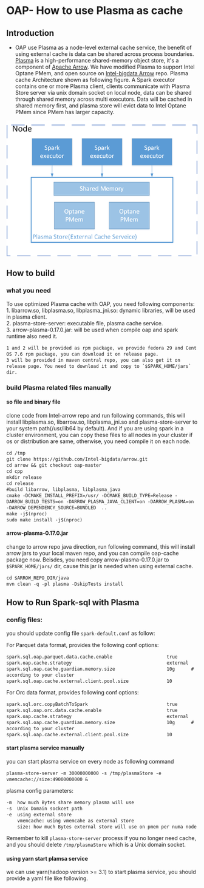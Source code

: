 # OAP- How to use Plasma as cache
## Introduction
- OAP use Plasma as a node-level external cache service, the benefit of using external cache is data can be shared across process boundaries. [Plasma](http://arrow.apache.org/blog/2017/08/08/plasma-in-memory-object-store/) is a high-performance shared-memory object store, it's a component of [Apache Arrow](https://github.com/apache/arrow). We have modified Plasma to support Intel Optane PMem, and open source on [Intel-bigdata Arrow](https://github.com/Intel-bigdata/arrow/tree/oap-master) repo. Plasma cache Architecture shown as following figure. A Spark executor contains one or more Plasma client, clients communicate with Plasma Store server via unix domain socket on local node, data can be shared through shared memory across multi executors. Data will be cached in shared memory first, and plasma store will evict data to Intel Optane PMem since PMem has larger capacity.   
 
![Plasma_Architecture](./image/plasma.png)


## How to build
### what you need 
To use optimized Plasma cache with OAP, you need following components:  
    1. libarrow.so, libplasma.so, libplasma_jni.so: dynamic libraries, will be used in plasma client.   
    2. plasma-store-server: executable file, plasma cache service.  
    3. arrow-plasma-0.17.0.jar: will be used when compile oap and spark runtime also need it. 
    
    1 and 2 will be provided as rpm package, we provide fedora 29 and Cent OS 7.6 rpm package, you can download it on release page.
    3 will be provided in maven central repo, you can also get it on release page. You need to download it and copy to `$SPARK_HOME/jars` dir.

   
### build Plasma related files manually
#### so file and binary file  
  clone code from Intel-arrow repo and run following commands, this will install libplasma.so, libarrow.so, libplasma_jni.so and plasma-store-server to your system path(/usr/lib64 by default). And if you are using spark in a cluster environment, you can copy these files to all nodes in your cluster if os or distribution are same, otherwise, you need compile it on each node.
  
```
cd /tmp
git clone https://github.com/Intel-bigdata/arrow.git
cd arrow && git checkout oap-master
cd cpp
mkdir release
cd release
#build libarrow, libplasma, libplasma_java
cmake -DCMAKE_INSTALL_PREFIX=/usr/ -DCMAKE_BUILD_TYPE=Release -DARROW_BUILD_TESTS=on -DARROW_PLASMA_JAVA_CLIENT=on -DARROW_PLASMA=on -DARROW_DEPENDENCY_SOURCE=BUNDLED  ..
make -j$(nproc)
sudo make install -j$(nproc)
```

#### arrow-plasma-0.17.0.jar  
   change to arrow repo java direction, run following command, this will install arrow jars to your local maven repo, and you can compile oap-cache package now. Beisdes, you need copy arrow-plasma-0.17.0.jar to `$SPARK_HOME/jars/` dir, cause this jar is needed when using external cache.
   
```
cd $ARROW_REPO_DIR/java
mvn clean -q -pl plasma -DskipTests install
```

## How to Run Spark-sql with Plasma

### config files:
you should update config file `spark-default.conf` as follow:

For Parquet data format, provides the following conf options:

```
spark.sql.oap.parquet.data.cache.enable                    true 
spark.oap.cache.strategy                                   external
spark.sql.oap.cache.guardian.memory.size                   10g      # according to your cluster
spark.sql.oap.cache.external.client.pool.size              10
```

For Orc data format, provides following conf options:

```
spark.sql.orc.copyBatchToSpark                             true 
spark.sql.oap.orc.data.cache.enable                        true 
spark.oap.cache.strategy                                   external 
spark.sql.oap.cache.guardian.memory.size                   10g      # according to your cluster
spark.sql.oap.cache.external.client.pool.size              10
```


#### start plasma service manually
 you can start plasma service on every node as following command
```
plasma-store-server -m 30000000000 -s /tmp/plasmaStore -e vmemcache://size:49000000000 &
```    
 plasma config parameters:  
 
```
-m  how much Bytes share memory plasma will use
-s  Unix Domain sockcet path
-e  using external store
    vmemcache: using vmemcahe as external store
    size: how much Bytes external store will use on pmem per numa node
```
 Remember to kill `plasma-store-server` process if you no longer need cache, and you should delete `/tmp/plasmaStore` which is a Unix domain socket.  

#### using yarn start plamsa service
 we can use yarn(hadoop version >= 3.1) to start plasma service, you should provide a yaml file like following.

 
  
  
  